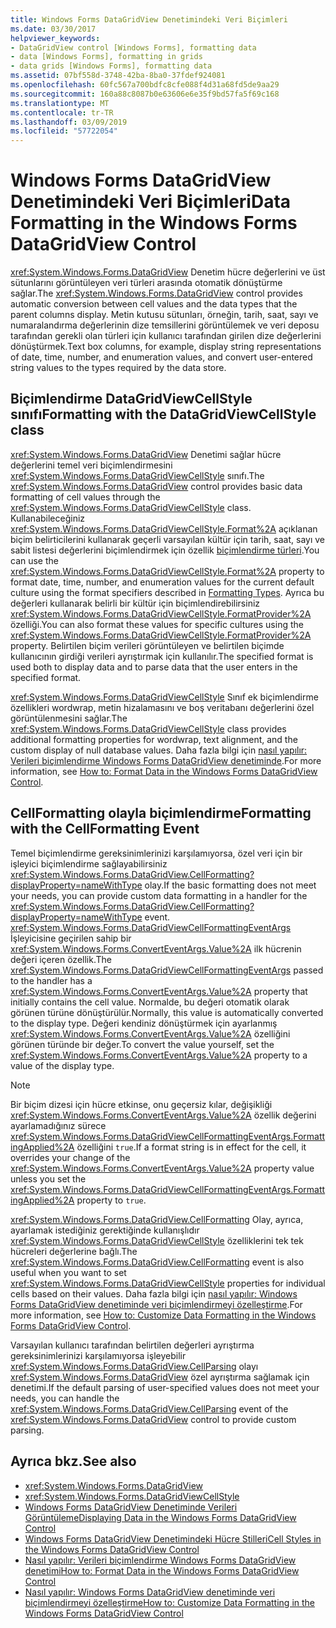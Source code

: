 ```yaml
---
title: Windows Forms DataGridView Denetimindeki Veri Biçimleri
ms.date: 03/30/2017
helpviewer_keywords:
- DataGridView control [Windows Forms], formatting data
- data [Windows Forms], formatting in grids
- data grids [Windows Forms], formatting data
ms.assetid: 07bf558d-3748-42ba-8ba0-37fdef924081
ms.openlocfilehash: 60fc567a700bdfc8cfe088f4d31a68fd5de9aa29
ms.sourcegitcommit: 160a88c8087b0e63606e6e35f9bd57fa5f69c168
ms.translationtype: MT
ms.contentlocale: tr-TR
ms.lasthandoff: 03/09/2019
ms.locfileid: "57722054"
---
```

# <a name="data-formatting-in-the-windows-forms-datagridview-control"></a><span data-ttu-id="e6cf9-102">Windows Forms DataGridView Denetimindeki Veri Biçimleri</span><span class="sxs-lookup"><span data-stu-id="e6cf9-102">Data Formatting in the Windows Forms DataGridView Control</span></span>
<span data-ttu-id="e6cf9-103"><xref:System.Windows.Forms.DataGridView> Denetim hücre değerlerini ve üst sütunlarını görüntüleyen veri türleri arasında otomatik dönüştürme sağlar.</span><span class="sxs-lookup"><span data-stu-id="e6cf9-103">The <xref:System.Windows.Forms.DataGridView> control provides automatic conversion between cell values and the data types that the parent columns display.</span></span> <span data-ttu-id="e6cf9-104">Metin kutusu sütunları, örneğin, tarih, saat, sayı ve numaralandırma değerlerinin dize temsillerini görüntülemek ve veri deposu tarafından gerekli olan türleri için kullanıcı tarafından girilen dize değerlerini dönüştürmek.</span><span class="sxs-lookup"><span data-stu-id="e6cf9-104">Text box columns, for example, display string representations of date, time, number, and enumeration values, and convert user-entered string values to the types required by the data store.</span></span>  
  
## <a name="formatting-with-the-datagridviewcellstyle-class"></a><span data-ttu-id="e6cf9-105">Biçimlendirme DataGridViewCellStyle sınıfı</span><span class="sxs-lookup"><span data-stu-id="e6cf9-105">Formatting with the DataGridViewCellStyle class</span></span>  
 <span data-ttu-id="e6cf9-106"><xref:System.Windows.Forms.DataGridView> Denetimi sağlar hücre değerlerini temel veri biçimlendirmesini <xref:System.Windows.Forms.DataGridViewCellStyle> sınıfı.</span><span class="sxs-lookup"><span data-stu-id="e6cf9-106">The <xref:System.Windows.Forms.DataGridView> control provides basic data formatting of cell values through the <xref:System.Windows.Forms.DataGridViewCellStyle> class.</span></span> <span data-ttu-id="e6cf9-107">Kullanabileceğiniz <xref:System.Windows.Forms.DataGridViewCellStyle.Format%2A> açıklanan biçim belirticilerini kullanarak geçerli varsayılan kültür için tarih, saat, sayı ve sabit listesi değerlerini biçimlendirmek için özellik [biçimlendirme türleri](../../../standard/base-types/formatting-types.md).</span><span class="sxs-lookup"><span data-stu-id="e6cf9-107">You can use the <xref:System.Windows.Forms.DataGridViewCellStyle.Format%2A> property to format date, time, number, and enumeration values for the current default culture using the format specifiers described in [Formatting Types](../../../standard/base-types/formatting-types.md).</span></span> <span data-ttu-id="e6cf9-108">Ayrıca bu değerleri kullanarak belirli bir kültür için biçimlendirebilirsiniz <xref:System.Windows.Forms.DataGridViewCellStyle.FormatProvider%2A> özelliği.</span><span class="sxs-lookup"><span data-stu-id="e6cf9-108">You can also format these values for specific cultures using the <xref:System.Windows.Forms.DataGridViewCellStyle.FormatProvider%2A> property.</span></span> <span data-ttu-id="e6cf9-109">Belirtilen biçim verileri görüntüleyen ve belirtilen biçimde kullanıcının girdiği verileri ayrıştırmak için kullanılır.</span><span class="sxs-lookup"><span data-stu-id="e6cf9-109">The specified format is used both to display data and to parse data that the user enters in the specified format.</span></span>  
  
 <span data-ttu-id="e6cf9-110"><xref:System.Windows.Forms.DataGridViewCellStyle> Sınıf ek biçimlendirme özellikleri wordwrap, metin hizalamasını ve boş veritabanı değerlerini özel görüntülenmesini sağlar.</span><span class="sxs-lookup"><span data-stu-id="e6cf9-110">The <xref:System.Windows.Forms.DataGridViewCellStyle> class provides additional formatting properties for wordwrap, text alignment, and the custom display of null database values.</span></span> <span data-ttu-id="e6cf9-111">Daha fazla bilgi için [nasıl yapılır: Verileri biçimlendirme Windows Forms DataGridView denetiminde](how-to-format-data-in-the-windows-forms-datagridview-control.md).</span><span class="sxs-lookup"><span data-stu-id="e6cf9-111">For more information, see [How to: Format Data in the Windows Forms DataGridView Control](how-to-format-data-in-the-windows-forms-datagridview-control.md).</span></span>  
  
## <a name="formatting-with-the-cellformatting-event"></a><span data-ttu-id="e6cf9-112">CellFormatting olayla biçimlendirme</span><span class="sxs-lookup"><span data-stu-id="e6cf9-112">Formatting with the CellFormatting Event</span></span>  
 <span data-ttu-id="e6cf9-113">Temel biçimlendirme gereksinimlerinizi karşılamıyorsa, özel veri için bir işleyici biçimlendirme sağlayabilirsiniz <xref:System.Windows.Forms.DataGridView.CellFormatting?displayProperty=nameWithType> olay.</span><span class="sxs-lookup"><span data-stu-id="e6cf9-113">If the basic formatting does not meet your needs, you can provide custom data formatting in a handler for the <xref:System.Windows.Forms.DataGridView.CellFormatting?displayProperty=nameWithType> event.</span></span> <span data-ttu-id="e6cf9-114"><xref:System.Windows.Forms.DataGridViewCellFormattingEventArgs> İşleyicisine geçirilen sahip bir <xref:System.Windows.Forms.ConvertEventArgs.Value%2A> ilk hücrenin değeri içeren özellik.</span><span class="sxs-lookup"><span data-stu-id="e6cf9-114">The <xref:System.Windows.Forms.DataGridViewCellFormattingEventArgs> passed to the handler has a <xref:System.Windows.Forms.ConvertEventArgs.Value%2A> property that initially contains the cell value.</span></span> <span data-ttu-id="e6cf9-115">Normalde, bu değeri otomatik olarak görünen türüne dönüştürülür.</span><span class="sxs-lookup"><span data-stu-id="e6cf9-115">Normally, this value is automatically converted to the display type.</span></span> <span data-ttu-id="e6cf9-116">Değeri kendiniz dönüştürmek için ayarlanmış <xref:System.Windows.Forms.ConvertEventArgs.Value%2A> özelliğini görünen türünde bir değer.</span><span class="sxs-lookup"><span data-stu-id="e6cf9-116">To convert the value yourself, set the <xref:System.Windows.Forms.ConvertEventArgs.Value%2A> property to a value of the display type.</span></span>  
  
> [!NOTE]
>  <span data-ttu-id="e6cf9-117">Bir biçim dizesi için hücre etkinse, onu geçersiz kılar, değişikliği <xref:System.Windows.Forms.ConvertEventArgs.Value%2A> özellik değerini ayarlamadığınız sürece <xref:System.Windows.Forms.DataGridViewCellFormattingEventArgs.FormattingApplied%2A> özelliğini `true`.</span><span class="sxs-lookup"><span data-stu-id="e6cf9-117">If a format string is in effect for the cell, it overrides your change of the <xref:System.Windows.Forms.ConvertEventArgs.Value%2A> property value unless you set the <xref:System.Windows.Forms.DataGridViewCellFormattingEventArgs.FormattingApplied%2A> property to `true`.</span></span>  
  
 <span data-ttu-id="e6cf9-118"><xref:System.Windows.Forms.DataGridView.CellFormatting> Olay, ayrıca, ayarlamak istediğiniz gerektiğinde kullanışlıdır <xref:System.Windows.Forms.DataGridViewCellStyle> özelliklerini tek tek hücreleri değerlerine bağlı.</span><span class="sxs-lookup"><span data-stu-id="e6cf9-118">The <xref:System.Windows.Forms.DataGridView.CellFormatting> event is also useful when you want to set <xref:System.Windows.Forms.DataGridViewCellStyle> properties for individual cells based on their values.</span></span> <span data-ttu-id="e6cf9-119">Daha fazla bilgi için [nasıl yapılır: Windows Forms DataGridView denetiminde veri biçimlendirmeyi özelleştirme](how-to-customize-data-formatting-in-the-windows-forms-datagridview-control.md).</span><span class="sxs-lookup"><span data-stu-id="e6cf9-119">For more information, see [How to: Customize Data Formatting in the Windows Forms DataGridView Control](how-to-customize-data-formatting-in-the-windows-forms-datagridview-control.md).</span></span>  
  
 <span data-ttu-id="e6cf9-120">Varsayılan kullanıcı tarafından belirtilen değerleri ayrıştırma gereksinimlerinizi karşılamıyorsa işleyebilir <xref:System.Windows.Forms.DataGridView.CellParsing> olayı <xref:System.Windows.Forms.DataGridView> özel ayrıştırma sağlamak için denetimi.</span><span class="sxs-lookup"><span data-stu-id="e6cf9-120">If the default parsing of user-specified values does not meet your needs, you can handle the <xref:System.Windows.Forms.DataGridView.CellParsing> event of the <xref:System.Windows.Forms.DataGridView> control to provide custom parsing.</span></span>  
  
## <a name="see-also"></a><span data-ttu-id="e6cf9-121">Ayrıca bkz.</span><span class="sxs-lookup"><span data-stu-id="e6cf9-121">See also</span></span>
- <xref:System.Windows.Forms.DataGridView>
- <xref:System.Windows.Forms.DataGridViewCellStyle>
- [<span data-ttu-id="e6cf9-122">Windows Forms DataGridView Denetiminde Verileri Görüntüleme</span><span class="sxs-lookup"><span data-stu-id="e6cf9-122">Displaying Data in the Windows Forms DataGridView Control</span></span>](displaying-data-in-the-windows-forms-datagridview-control.md)
- [<span data-ttu-id="e6cf9-123">Windows Forms DataGridView Denetimindeki Hücre Stilleri</span><span class="sxs-lookup"><span data-stu-id="e6cf9-123">Cell Styles in the Windows Forms DataGridView Control</span></span>](cell-styles-in-the-windows-forms-datagridview-control.md)
- [<span data-ttu-id="e6cf9-124">Nasıl yapılır: Verileri biçimlendirme Windows Forms DataGridView denetimi</span><span class="sxs-lookup"><span data-stu-id="e6cf9-124">How to: Format Data in the Windows Forms DataGridView Control</span></span>](how-to-format-data-in-the-windows-forms-datagridview-control.md)
- [<span data-ttu-id="e6cf9-125">Nasıl yapılır: Windows Forms DataGridView denetiminde veri biçimlendirmeyi özelleştirme</span><span class="sxs-lookup"><span data-stu-id="e6cf9-125">How to: Customize Data Formatting in the Windows Forms DataGridView Control</span></span>](how-to-customize-data-formatting-in-the-windows-forms-datagridview-control.md)
